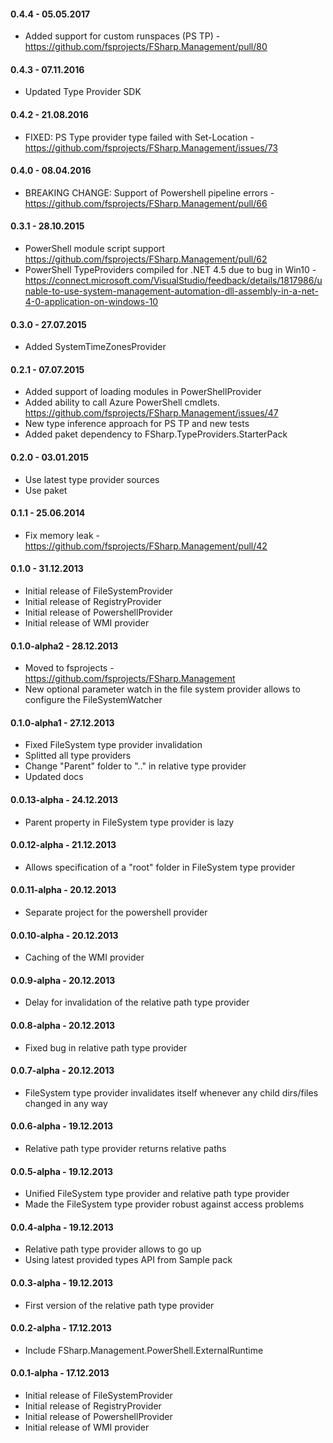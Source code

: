 #### 0.4.4 - 05.05.2017
* Added support for custom runspaces (PS TP) - https://github.com/fsprojects/FSharp.Management/pull/80

#### 0.4.3 - 07.11.2016
* Updated Type Provider SDK

#### 0.4.2 - 21.08.2016
* FIXED: PS Type provider type failed with Set-Location - https://github.com/fsprojects/FSharp.Management/issues/73

#### 0.4.0 - 08.04.2016
* BREAKING CHANGE: Support of Powershell pipeline errors - https://github.com/fsprojects/FSharp.Management/pull/66

#### 0.3.1 - 28.10.2015
* PowerShell module script support https://github.com/fsprojects/FSharp.Management/pull/62
* PowerShell TypeProviders compiled for .NET 4.5 due to bug in Win10 - https://connect.microsoft.com/VisualStudio/feedback/details/1817986/unable-to-use-system-management-automation-dll-assembly-in-a-net-4-0-application-on-windows-10

#### 0.3.0 - 27.07.2015
* Added SystemTimeZonesProvider

#### 0.2.1  - 07.07.2015
* Added support of loading modules in PowerShellProvider
* Added ability to call Azure PowerShell cmdlets. https://github.com/fsprojects/FSharp.Management/issues/47
* New type inference approach for PS TP and new tests
* Added paket dependency to FSharp.TypeProviders.StarterPack

#### 0.2.0 - 03.01.2015
* Use latest type provider sources
* Use paket

#### 0.1.1 - 25.06.2014
* Fix memory leak - https://github.com/fsprojects/FSharp.Management/pull/42

#### 0.1.0 - 31.12.2013
* Initial release of FileSystemProvider
* Initial release of RegistryProvider
* Initial release of PowershellProvider
* Initial release of WMI provider

#### 0.1.0-alpha2 - 28.12.2013
* Moved to fsprojects - https://github.com/fsprojects/FSharp.Management
* New optional parameter watch in the file system provider allows to configure the FileSystemWatcher

#### 0.1.0-alpha1 - 27.12.2013
* Fixed FileSystem type provider invalidation
* Splitted all type providers
* Change "Parent" folder to ".." in relative type provider
* Updated docs

#### 0.0.13-alpha - 24.12.2013
* Parent property in FileSystem type provider is lazy

#### 0.0.12-alpha - 21.12.2013
* Allows specification of a "root" folder in FileSystem type provider

#### 0.0.11-alpha - 20.12.2013
* Separate project for the powershell provider

#### 0.0.10-alpha - 20.12.2013
* Caching of the WMI provider

#### 0.0.9-alpha - 20.12.2013
* Delay for invalidation of the relative path type provider

#### 0.0.8-alpha - 20.12.2013
* Fixed bug in relative path type provider

#### 0.0.7-alpha - 20.12.2013
* FileSystem type provider invalidates itself whenever any child dirs/files changed in any way

#### 0.0.6-alpha - 19.12.2013
* Relative path type provider returns relative paths

#### 0.0.5-alpha - 19.12.2013
* Unified FileSystem type provider and relative path type provider
* Made the FileSystem type provider robust against access problems

#### 0.0.4-alpha - 19.12.2013
* Relative path type provider allows to go up
* Using latest provided types API from Sample pack

#### 0.0.3-alpha - 19.12.2013
* First version of the relative path type provider

#### 0.0.2-alpha - 17.12.2013
* Include FSharp.Management.PowerShell.ExternalRuntime

#### 0.0.1-alpha - 17.12.2013
* Initial release of FileSystemProvider
* Initial release of RegistryProvider
* Initial release of PowershellProvider
* Initial release of WMI provider